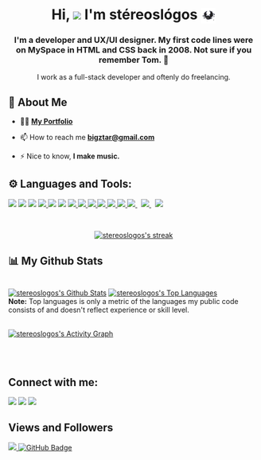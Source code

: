 <h1 align="center">Hi, <img src="https://raw.githubusercontent.com/MartinHeinz/MartinHeinz/master/wave.gif" width="30px"> I'm stéreoslógos  
<img src="https://raw.githubusercontent.com/stereoslogos/stereoslogos/main/bat.gif" align="center" width="30px"></h1>
<h3 align="center">I'm a developer and UX/UI designer. My first code lines were on MySpace in HTML and CSS back in 2008. Not sure if you remember Tom. 🤔</h3>
<p align="center">I work as a full-stack developer and oftenly do freelancing.</p>


## 🦇 About Me

- 👨‍💻 **[My Portfolio](https://bigztar.com)**

- 📫 How to reach me **bigztar@gmail.com**

- ⚡ Nice to know, **I make music.**

## ⚙️ Languages and Tools:

<p align="left">
    <a href="#" target="_blank"><img src="https://img.icons8.com/fluency/48/000000/console.png"/></a>
    <a href="#" target="_blank"><img src="https://img.icons8.com/fluency/48/000000/bash.png"/></a>
    <a href="https://www.linux.org" target="_blank"><img src="https://img.icons8.com/color/48/000000/linux--v1.png"/></a>
    <a href="https://git-scm.com/" target="_blank"> <img src="https://img.icons8.com/color/48/000000/git.png"/> </a>
    <a href="https://docs.microsoft.com/en-us/dotnet/csharp/" target="_blank"><img src="https://img.icons8.com/color/48/000000/c-sharp-logo.png"/></a>
    <a href="https://www.php.net/" target="_blank"><img src="https://img.icons8.com/offices/50/000000/php-logo.png"/></a>
    <a href="https://www.java.com" target="_blank"> <img src="https://img.icons8.com/color/48/000000/java-coffee-cup-logo.png"/> </a>
    <a href="https://developer.mozilla.org/en-US/docs/Web/JavaScript" target="_blank"> <img src="https://img.icons8.com/color/48/000000/javascript.png"/> </a> 
    <a href="https://www.w3.org/html/" target="_blank"> <img src="https://img.icons8.com/color/48/000000/html-5.png"/> </a> 
    <a href="https://www.w3schools.com/css/" target="_blank"> <img src="https://img.icons8.com/color/48/000000/css3.png"/> </a> 
    <a href="https://getbootstrap.com" target="_blank"> <img src="https://img.icons8.com/color/48/000000/bootstrap.png"/> </a>
    <a href="https://www.python.org" target="_blank"> <img src="https://img.icons8.com/color/48/000000/python.png"/> </a> 
    <a style="padding-right:8px;" href="https://nodejs.org" target="_blank"> <img src="https://img.icons8.com/color/48/000000/nodejs.png"/> </a> 
    <a style="padding-right:8px;" href="https://www.microsoft.com/sql-server/" target="_blank"> <img src="https://img.icons8.com/color/48/000000/microsoft-sql-server.png"/> </a>
    <a style="padding-right:8px;" href="https://www.mysql.com/" target="_blank"> <img src="https://img.icons8.com/fluent/50/000000/mysql-logo.png"/> </a>
</p>

<!-- [![React Badge](https://img.shields.io/badge/-React-61DBFB?style=for-the-badge&labelColor=black&logo=react&logoColor=61DBFB)](#)  [![Javascript Badge](https://img.shields.io/badge/-Javascript-F0DB4F?style=for-the-badge&labelColor=black&logo=javascript&logoColor=F0DB4F)](#) [![Typescript Badge](https://img.shields.io/badge/-Typescript-007acc?style=for-the-badge&labelColor=black&logo=typescript&logoColor=007acc)](#) [![Nodejs Badge](https://img.shields.io/badge/-Nodejs-3C873A?style=for-the-badge&labelColor=black&logo=node.js&logoColor=3C873A)](#) [![GraphQL Badge](https://img.shields.io/badge/-GraphQl-e535ab?style=for-the-badge&labelColor=black&logo=node.js&logoColor=e535ab)](#) -->
<br/>

<p align="center">
    <a href="https://github.com/stereoslogos/github-readme-streak-stats">
        <img title="🔥 Get streak stats for your profile at git.io/streak-stats" alt="stereoslogos's streak" src="https://github-readme-streak-stats.herokuapp.com/?user=stereoslogos&theme=black-ice&hide_border=true&stroke=0000&background=060A0CD0"/>
    </a>
</p>

## 📊 My Github Stats

  <br/>
    <a href="https://github.com/stereoslogos/github-readme-stats"><img alt="stereoslogos's Github Stats" src="https://github-readme-stats.vercel.app/api?username=stereoslogos&show_icons=true&count_private=true&theme=react&hide_border=true&bg_color=0D1117" /></a>
  <a href="https://github.com/stereoslogos/github-readme-stats"><img alt="stereoslogos's Top Languages" src="https://github-readme-stats.vercel.app/api/top-langs/?username=stereoslogos&langs_count=8&count_private=true&layout=compact&theme=react&hide_border=true&bg_color=0D1117" /></a>
  <br/>
  <b>Note:</b> Top languages is only a metric of the languages my public code consists of and doesn't reflect experience or skill level.


<br/>
<br/>

<a href="https://github.com/stereoslogos/github-readme-activity-graph"><img alt="stereoslogos's Activity Graph" src="https://activity-graph.herokuapp.com/graph?username=stereoslogos&bg_color=0D1117&color=5BCDEC&line=5BCDEC&point=FFFFFF&hide_border=true" /></a>

<br/>
<br/>

## Connect with me:
<p align="left">

<a href = "https://www.linkedin.com/in/sebastian-ochoa-mazo/"><img src="https://img.icons8.com/fluent/48/000000/linkedin.png"/></a>
<a href = "https://twitter.com/stereoslogos"><img src="https://img.icons8.com/fluent/48/000000/twitter.png"/></a>
<a href = "https://www.instagram.com/stereoslogos/"><img src="https://img.icons8.com/fluent/48/000000/instagram-new.png"/></a>

</p>

## Views and Followers
<a href="https://github.com/Meghna-DAS/github-profile-views-counter">
    <img src="https://komarev.com/ghpvc/?username=stereoslogos">
</a>
<a href="https://github.com/stereoslogos?tab=followers"><img src="https://img.shields.io/github/followers/stereoslogos?label=Followers&style=social" alt="GitHub Badge"></a>
